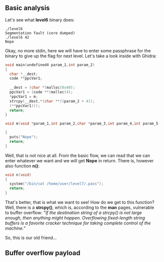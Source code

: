 ## Basic analysis
Let's see what **level6** binary does:
~~~shell
./level6
Segmentation fault (core dumped)
./level6 42
Nope
~~~
Okay, no more stdin, here we will have to enter some passphrase for the binary to give up the flag for next level. Let's take a look inside with Ghidra:
~~~C
void main(undefined4 param_1,int param_2)
{
  char *__dest;
  code **ppcVar1;
  
  __dest = (char *)malloc(0x40);
  ppcVar1 = (code **)malloc(4);
  *ppcVar1 = m;
  strcpy(__dest,*(char **)(param_2 + 4));
  (**ppcVar1)();
  return;
}

void m(void *param_1,int param_2,char *param_3,int param_4,int param_5)

{
  puts("Nope");
  return;
}
~~~
Well, that is not nice at all. From the basic flow, we can read that we can enter whatever we want and we will get **Nope** in return.
There is, however also function **n()**:
~~~C
void n(void)
{
  system("/bin/cat /home/user/level7/.pass");
  return;
}
~~~
That's better, that is what we want to see! How do we get to this function? Well, there is a **strcpy()**, which is, according to the **man** pages, vulnerable to buffer overflow:
*"If the destination string of a strcpy() is not large enough, then anything might happen. Overflowing fixed-length string buffers is a favorite cracker technique for taking complete control of the machine."*

So, this is our old friend...

## Buffer overflow payload
